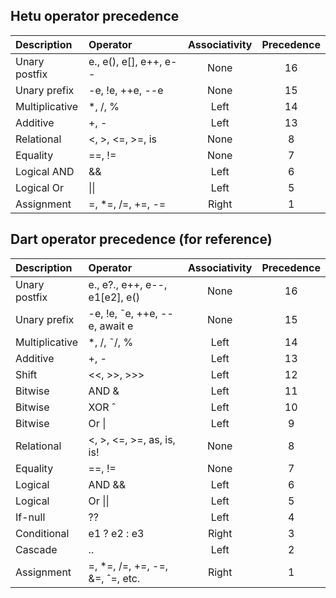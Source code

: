 ## Hetu operator precedence

| Description    | Operator               | Associativity | Precedence |
| :------------- | :--------------------- | :-----------: | :--------: |
| Unary postfix  | e., e(), e[], e++, e-- |     None      |     16     |
| Unary prefix   | -e, !e, ++e, --e       |     None      |     15     |
| Multiplicative | \*, /, %               |     Left      |     14     |
| Additive       | +, -                   |     Left      |     13     |
| Relational     | <, >, <=, >=, is       |     None      |     8      |
| Equality       | ==, !=                 |     None      |     7      |
| Logical AND    | &&                     |     Left      |     6      |
| Logical Or     | \|\|                   |     Left      |     5      |
| Assignment     | =, \*=, /=, +=, -=     |     Right     |     1      |

## Dart operator precedence (for reference)

| Description    | Operator                         | Associativity | Precedence |
| :------------- | :------------------------------- | :-----------: | :--------: |
| Unary postfix  | e., e?., e++, e--, e1[e2], e()   |     None      |     16     |
| Unary prefix   | -e, !e, ˜e, ++e, --e, await e    |     None      |     15     |
| Multiplicative | \*, /, ˜/, %                     |     Left      |     14     |
| Additive       | +, -                             |     Left      |     13     |
| Shift          | <<, >>, >>>                      |     Left      |     12     |
| Bitwise        | AND &                            |     Left      |     11     |
| Bitwise        | XOR ˆ                            |     Left      |     10     |
| Bitwise        | Or \|                            |     Left      |     9      |
| Relational     | <, >, <=, >=, as, is, is!        |     None      |     8      |
| Equality       | ==, !=                           |     None      |     7      |
| Logical        | AND &&                           |     Left      |     6      |
| Logical        | Or \|\|                          |     Left      |     5      |
| If-null        | ??                               |     Left      |     4      |
| Conditional    | e1 ? e2 : e3                     |     Right     |     3      |
| Cascade        | ..                               |     Left      |     2      |
| Assignment     | =, \*=, /=, +=, -=, &=, ˆ=, etc. |     Right     |     1      |
